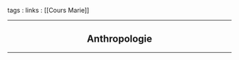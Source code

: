 tags : 
links : [[Cours Marie]]

****

<h2 style="text-align: center;"> Anthropologie </h2>

****


